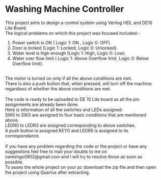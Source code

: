 # Washing Machine Controller

This project aims to design a control system using Verilog HDL and DE10 Lite Board.
<br>
The logical problems on which this project was focused included:- <br>
1. Power switch is ON ( Logic 1: ON , Logic 0: OFF).<br>
2. Door is locked (Logic 1: Locked, Logic 0: Unlocked). <br>
3. Water level is high enough (Logic 1: High, Logic 0: Low).<br>
4. Water over flow limit ( Logic 1: Above Overflow limit, Logic 0: Below Overflow limit).<br>
<br>
The motor is turned on only if all the above conditions are met. 
<br>
There is also a push button that, when pressed, will turn off the machine regardless of whether the above conditions are met.<br>
<br>
The code is ready to be uploaded to DE 10 Lite board as all the pin assignments are already been done.<br>
Here is information of all the switches and LEDs assigned:<br>
SW0 to SW3 are assigned to four basic conditions that are mentioned above.<br>
LEDR0 to LEDR3 are assigned corresponding to above switches.<br>
A push button is assigned KEY0 and LEDR5 is assigned to its correspondance.<br>
<br>
If you have any problem regarding the code or the project or have any suggestions feel free to mail your doubts to me on nareshgo0902@gmail.com and I will try to resolve those as soon as possible. <br>
To asses the whole project on your pc download the zip file and then open the project using Quartus after extracting.<br>
